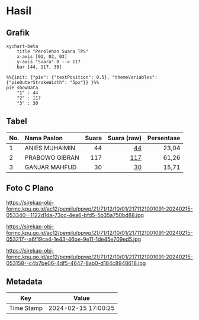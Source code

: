 # Hasil

## Grafik

```mermaid
xychart-beta
    title "Perolehan Suara TPS"
    x-axis [01, 02, 03]
    y-axis "Suara" 0 --> 117
    bar [44, 117, 30]
```

```mermaid
%%{init: {"pie": {"textPosition": 0.5}, "themeVariables": {"pieOuterStrokeWidth": "5px"}} }%%
pie showData
    "1" : 44
    "2" : 117
    "3" : 30
```

## Tabel

| No. | Nama Paslon    | Suara | Suara (raw) | Persentase |
|:--- |:-------------- | -----:| -----------:| ----------:|
| 1   | ANIES MUHAIMIN | 44    | [44][p-1]   | 23,04      |
| 2   | PRABOWO GIBRAN | 117   | [117][p-2]  | 61,26      |
| 3   | GANJAR MAHFUD  | 30    | [30][p-3]   | 15,71      |


[p-1]: https://github.com/gigit-pemilu/pemilu-2024-21-kepulauan-riau/blob/main/pilpres/hitung-suara/sub/21-kepulauan-riau/sub/71-kota-batam/sub/12-batu-aji/sub/1001-tanjung-uncang/sub/091-tps/sub/paslon-1.txt
[p-2]: https://github.com/gigit-pemilu/pemilu-2024-21-kepulauan-riau/blob/main/pilpres/hitung-suara/sub/21-kepulauan-riau/sub/71-kota-batam/sub/12-batu-aji/sub/1001-tanjung-uncang/sub/091-tps/sub/paslon-2.txt
[p-3]: https://github.com/gigit-pemilu/pemilu-2024-21-kepulauan-riau/blob/main/pilpres/hitung-suara/sub/21-kepulauan-riau/sub/71-kota-batam/sub/12-batu-aji/sub/1001-tanjung-uncang/sub/091-tps/sub/paslon-3.txt

## Foto C Plano

https://sirekap-obj-formc.kpu.go.id/ac12/pemilu/ppwp/21/71/12/10/01/2171121001091-20240215-053340--1122d1da-73cc-4ea6-bfd5-5b35a750bd88.jpg

https://sirekap-obj-formc.kpu.go.id/ac12/pemilu/ppwp/21/71/12/10/01/2171121001091-20240215-053217--a6f19ca4-1e43-46be-9e11-1de45e709ed5.jpg

https://sirekap-obj-formc.kpu.go.id/ac12/pemilu/ppwp/21/71/12/10/01/2171121001091-20240215-053158--c4b7be06-4df5-4647-8ab0-d184c8948618.jpg


## Metadata

| Key        | Value               |
| ---------- | ------------------- |
| Time Stamp | 2024-02-15 17:00:25 |



